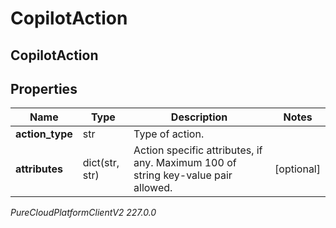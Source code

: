 # CopilotAction

## CopilotAction

## Properties

|Name | Type | Description | Notes|
|------------ | ------------- | ------------- | -------------|
| **action_type** | str | Type of action. | |
| **attributes** | dict(str, str) | Action specific attributes, if any. Maximum 100 of string key-value pair allowed. | [optional] |



_PureCloudPlatformClientV2 227.0.0_
